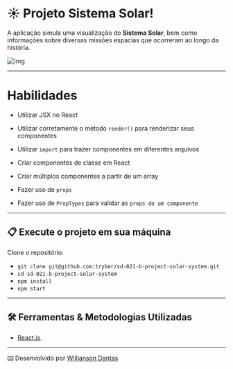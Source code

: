 # :sunny: Projeto Sistema Solar!

A aplicação simula uma visualização do **Sistema Solar**, bem como informações sobre diversas missões espacias que ocorreram ao longo da história.

![img](https://g3i5r4x7.rocketcdn.me/wp-content/uploads/2020/10/sistema-solar-origem-composicao-principais-astros-e-caracteristicas-1.jpg)

-----

# Habilidades

  * Utilizar JSX no React

  * Utilizar corretamente o método `render()` para renderizar seus componentes

  * Utilizar `import` para trazer componentes em diferentes arquivos

  * Criar componentes de classe em React

  * Criar múltiplos componentes a partir de um array

  * Fazer uso de `props`

  * Fazer uso de `PropTypes` para validar as `props de um componente`

-----

## 📋 Execute o projeto em sua máquina

Clone o repositório:

  * `git clone git@github.com:tryber/sd-021-b-project-solar-system.git`
  * `cd sd-021-b-project-solar-system`
  * `npm install`
  * `npm start` 

-----

## 🛠️ Ferramentas & Metodologias Utilizadas

  - [React.js](https://reactjs.org/docs/getting-started.html).

-----

⌨️ Desenvolvido por [Willianson Dantas](https://www.linkedin.com/in/willianson-dantas/)

<!-- 
-->
